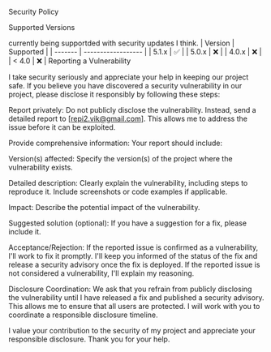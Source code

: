 Security Policy
 
Supported Versions
  
currently being supportded with security updates I think.
| Version | Supported          | 
| ------- | ------------------ | 
| 5.1.x   | :white_check_mark: | 
| 5.0.x   | :x:                | 
| 4.0.x   | :x:                | 
| < 4.0   | :x:                | 
Reporting a Vulnerability
 
I take security seriously and appreciate your help in keeping our project safe.  If you believe you have discovered a security vulnerability in our project, please disclose it responsibly by following these steps: 
 
 
Report privately:  Do not publicly disclose the vulnerability. Instead, send a detailed report to [repi2.vik@gmail.com].  This allows me to address the issue before it can be exploited. 
 
 
Provide comprehensive information: Your report should include: 
 
Version(s) affected: Specify the version(s) of the project where the vulnerability exists.
 
Detailed description: Clearly explain the vulnerability, including steps to reproduce it.  Include screenshots or code examples if applicable.
 
Impact: Describe the potential impact of the vulnerability.
 
Suggested solution (optional): If you have a suggestion for a fix, please include it.

   
Acceptance/Rejection: If the reported issue is confirmed as a vulnerability, I'll work to fix it promptly. I'll keep you informed of the status of the fix and release a security advisory once the fix is deployed.  If the reported issue is not considered a vulnerability, I'll explain my reasoning. 
 
 
Disclosure Coordination: We ask that you refrain from publicly disclosing the vulnerability until I have released a fix and published a security advisory. This allows me to ensure that all users are protected.  I will work with you to coordinate a responsible disclosure timeline. 
 
 
I value your contribution to the security of my project and appreciate your responsible disclosure.  Thank you for your help.
